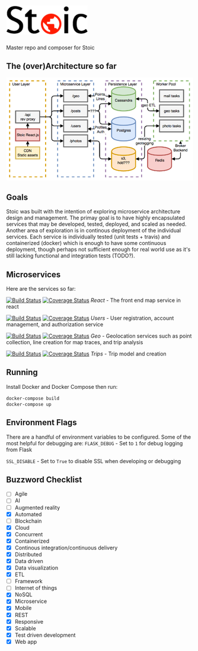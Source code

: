 ![Stoic](docs/stoic_black.png)
========
Master repo and composer for Stoic

The (over)Architecture so far
-----------------------------
![Architecture](docs/stoic.png)

Goals
-----

Stoic was built with the intention of exploring microservice architecture
design and management. The primay goal is to have highly encapsulated services
that may be developed, tested, deployed, and scaled as needed.
Another area of exploration is in continous deployment of the individual
services. Each service is individually tested (unit tests + travis) and 
containerized (docker) which is enough to have some continuous deployment,
though perhaps not sufficient enough for real world use as it's still lacking
functional and integration tests (TODO?).

Microservices
-------------
Here are the services so far:

[![Build Status](https://travis-ci.org/dankolbman/stoic-trips.svg?branch=master)](https://travis-ci.org/dankolbman/stoic-geo)
[![Coverage Status](https://coveralls.io/repos/github/dankolbman/stoic-trips/badge.svg)](https://coveralls.io/github/dankolbman/stoic-react)
*React* - The front end map service in react

[![Build Status](https://travis-ci.org/dankolbman/stoic-trips.svg?branch=master)](https://travis-ci.org/dankolbman/stoic-users)
[![Coverage Status](https://coveralls.io/repos/github/dankolbman/stoic-trips/badge.svg)](https://coveralls.io/github/dankolbman/stoic-users)
*Users* - User registration, account management, and authorization service

[![Build Status](https://travis-ci.org/dankolbman/stoic-trips.svg?branch=master)](https://travis-ci.org/dankolbman/stoic-geo)
[![Coverage Status](https://coveralls.io/repos/github/dankolbman/stoic-trips/badge.svg)](https://coveralls.io/github/dankolbman/stoic-geo)
*Geo* - Geolocation services such as point collection, line creation for map
traces, and trip analysis

[![Build Status](https://travis-ci.org/dankolbman/stoic-trips.svg?branch=master)](https://travis-ci.org/dankolbman/stoic-trips)
[![Coverage Status](https://coveralls.io/repos/github/dankolbman/stoic-trips/badge.svg)](https://coveralls.io/github/dankolbman/stoic-trips)
*Trips* - Trip model and creation


Running
-------

Install Docker and Docker Compose then run:

```
docker-compose build
docker-compose up
```

Environment Flags
-----------------

There are a handful of environment variables to be configured.
Some of the most helpful for debugging are:
`FLASK_DEBUG` - Set to `1` for debug logging from Flask

`SSL_DISABLE` - Set to `True` to disable SSL when developing or debugging

Buzzword Checklist
------------------
- [ ] Agile
- [ ] AI
- [ ] Augmented reality
- [x] Automated
- [ ] Blockchain
- [x] Cloud
- [x] Concurrent
- [x] Containerized
- [x] Continous integration/continuous delivery
- [x] Distributed
- [x] Data driven
- [x] Data visualization
- [x] ETL
- [ ] Framework
- [ ] Internet of things
- [x] NoSQL
- [x] Microservice
- [x] Mobile 
- [x] REST
- [x] Responsive
- [x] Scalable
- [x] Test driven development
- [x] Web app
